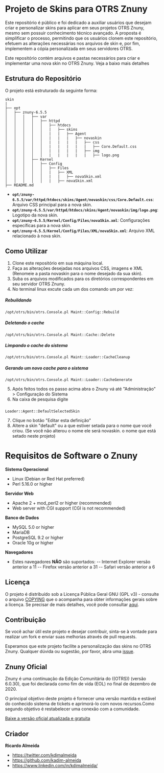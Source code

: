 # Projeto de Skins para OTRS Znuny

Este repositório é público e foi dedicado a auxiliar usuários que desejam criar e personalizar skins para aplicar em seus projetos OTRS Znuny, mesmo sem possuir conhecimento técnico avançado. A proposta é simplificar o processo, permitindo que os usuários clonem este repositório, efetuem as alterações necessárias nos arquivos de skin e, por fim, implementem a cópia personalizada em seus servidores OTRS.

Este repositório contém arquivos e pastas necessários para criar e implementar uma nova skin no OTRS Znuny. Veja a baixo mais detalhes

## Estrutura do Repositório

O projeto está estruturado da seguinte forma:

```
skin
|
├── opt
│   ├── znuny-6.5.5
│   │   │   ├── var
│   │   │   │   ├── httpd
│   │   │   │   │   ├── htdocs
│   │   │   │   │   |   ├── skins
│   │   │   │   │   |   |   ├── Agent
│   │   │   │   │   |   |   |   ├── novaskin
│   │   │   │   │   |   |   |   |   ├── css
│   │   │   │   │   |   |   |   |   |   ├── Core.Default.css
│   │   │   │   │   |   |   |   |   ├── img
│   │   │   │   │   |   |   |   |   |   ├── logo.png
│   │   │   ├── Kernel
│   │   │   │   ├── Config
│   │   │   │   │   ├── Files
│   │   │   │   │   |   ├── XML
│   │   │   │   │   |   |   ├── novaSkin.xml
│   │   │   │   │   |   ├── novaSkin.xml
├── README.md
```

- **`opt/znuny-6.5.5/var/httpd/htdocs/skins/Agent/novaskin/css/Core.Default.css`**: Arquivo CSS principal para a nova skin.
- **`opt/znuny-6.5.5/var/httpd/htdocs/skins/Agent/novaskin/img/logo.png`**: Logotipo da nova skin.
- **`opt/znuny-6.5.5/Kernel/Config/Files/novaSkin.xml`**: Configurações específicas para a nova skin.
- **`opt/znuny-6.5.5/Kernel/Config/Files/XML/novaSkin.xml`**: Arquivo XML relacionado à nova skin.

## Como Utilizar

1. Clone este repositório em sua máquina local.
2. Faça as alterações desejadas nos arquivos CSS, imagens e XML (Renomeie a pasta novaskin para o nome desejado da sua skin).
3. Suba os arquivos modificados para os diretórios correspondentes em seu servidor OTRS Znuny.
4. No terminal linux excute cada um dos comando um por vez:

##### Rebuildando
	/opt/otrs/bin/otrs.Console.pl Maint::Config::Rebuild
	
##### Deletando o cache
	/opt/otrs/bin/otrs.Console.pl Maint::Cache::Delete

##### Limpando o cache do sistema
    /opt/otrs/bin/otrs.Console.pl Maint::Loader::CacheCleanup

##### Gerando um novo cache para o sistema
    /opt/otrs/bin/otrs.Console.pl Maint::Loader::CacheGenerate

5. Após feitos todos os passo acima abra o Znuny vá até "Administração" > Configuração do Sistema
6. Na caixa de pesquisa digite 

##### 
    Loader::Agent::DefaultSelectedSkin

7. Clique no botão "Editar esta definição"
8. Altere a skin "default" ou a que estiver setada para o nome que você criou. (Se você não alterou o nome ele será novaskin. o nome que está setado neste projeto)


# Requisitos de Software o Znuny

**Sistema Operacional**
- Linux (Debian or Red Hat preferred)
- Perl 5.16.0 or higher

**Servidor Web**

- Apache 2 + mod_perl2 or higher (recommended)
- Web server with CGI support (CGI is not recommended)

**Banco de Dados**

- MySQL 5.0 or higher
- MariaDB
- PostgreSQL 9.2 or higher
- Oracle 10g or higher

**Navegadores**
 - Estes navegadores **NÃO** são suportados:
  -- Internet Explorer versão anterior a 11
  -- Firefox versão anterior a 31
  -- Safari versão anterior a 6

## Licença
O projeto é distribuído sob a Licença Pública Geral GNU (GPL v3) - consulte o arquivo [COPYING](https://github.com/znuny/Znuny/blob/dev/COPYING) que o acompanha para obter informações gerais sobre a licença. Se precisar de mais detalhes, você pode consultar [aqui](https://snyk.io/learn/what-is-gpl-license-gplv3-explained/).

## Contribuição

Se você achar útil este projeto e desejar contribuir, sinta-se à vontade para realizar um fork e enviar suas melhorias através de pull requests.

Esperamos que este projeto facilite a personalização das skins no OTRS Znuny. Qualquer dúvida ou sugestão, por favor, abra uma [issue](https://github.com/kadim-almeida/skins-para-otrs-znuny/issues).

## Znuny Oficial

Znuny é uma continuação da Edição Comunitária do ((OTRS)) (versão 6.0.30), que foi declarada como fim de vida (EOL) no final de dezembro de 2020.

O principal objetivo deste projeto é fornecer uma versão mantida e estável do conhecido sistema de tickets e aprimorá-lo com novos recursos.Como segundo objetivo é restabelecer uma conexão com a comunidade.

[Baixe a versão oficial atualizada e gratuita](https://github.com/znuny)

## Criador

**Ricardo Almeida**

- <https://twitter.com/kdimalmeida>
- <https://github.com/kadim-almeida>
- <https://www.linkedin.com/in/kdimalmeida/>
